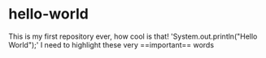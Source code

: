 # hello-world
This is my first repository ever, how cool is that!
'System.out.println("Hello World");'
I need to highlight these very ==important== words
